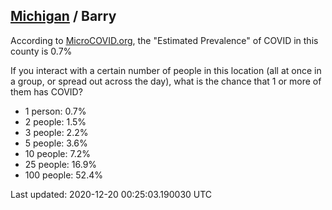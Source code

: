 
## [Michigan](/united-states/michigan) / Barry

According to [MicroCOVID.org](http://microcovid.org),
the "Estimated Prevalence" of COVID in this county is 0.7%

If you interact with a certain number of people in this location
(all at once in a group, or spread out across the day), what is the chance that
1 or more of them has COVID?

- 1 person: 0.7%
- 2 people: 1.5%
- 3 people: 2.2%
- 5 people: 3.6%
- 10 people: 7.2%
- 25 people: 16.9%
- 100 people: 52.4%

Last updated: 2020-12-20 00:25:03.190030 UTC
